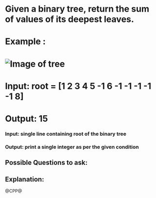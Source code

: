  # Given a binary tree, return the sum of values of its deepest leaves.

# Example :
# ![Image of tree](https://assets.leetcode.com/uploads/2019/07/31/1483_ex1.png)

# Input: root = [1 2 3 4 5 -1 6 -1 -1 -1 -1 -1 8]
# Output: 15
### Input: single line containing root of the binary tree
### Output: print a single integer as per the given condition

## Possible Questions to ask:

## Explanation:

@CPP@
